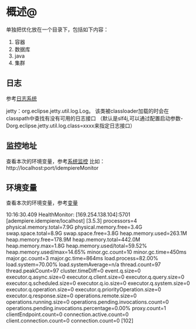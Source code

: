 概述@
===

单独把优化放在一个目录下，包括如下内容：

1. 容器
2. 数据库
3. java
4. 集群

日志
---

参考[日志系统](http://idempiere_guide_sm.mydoc.io?v=${version}&t=214792) 

jetty：org.eclipse.jetty.util.log.Log。
该类被classloader加载的时会在classpath中查找有没有可用的日志接口
（默认是slf4j,可以通过配置启动参数-Dorg.eclipse.jetty.util.log.class=xxxx来指定日志接口）

监控地址
---

查看本次的环境变量，参考[系统监控](http://idempiere_guide_sm.mydoc.io?v=${version}&t=134385)
比如：http://localhost:port/idempiereMonitor

环境变量
---

查看本次的环境变量，参考[变量](http://idempiere_guide_sm.mydoc.io?v=${version}&t=215499) 

10:16:30.409 HealthMonitor: [169.254.138.104]:5701 [adempiere.idempiere/localhost] [3.5.3] 
processors=4
physical.memory.total=7.9G
physical.memory.free=3.4G
swap.space.total=8.9G
swap.space.free=3.8G
heap.memory.used=263.1M
heap.memory.free=178.9M
heap.memory.total=442.0M
heap.memory.max=1.8G
heap.memory.used/total=59.52%
heap.memory.used/max=14.65%
minor.gc.count=10
minor.gc.time=450ms
major.gc.count=3
major.gc.time=864ms
load.process=82.00%
load.system=70.00%
load.systemAverage=n/a
thread.count=97
thread.peakCount=97
cluster.timeDiff=0
event.q.size=0
executor.q.async.size=0
executor.q.client.size=0
executor.q.query.size=0
executor.q.scheduled.size=0
executor.q.io.size=0
executor.q.system.size=0
executor.q.operation.size=0
executor.q.priorityOperation.size=0
executor.q.response.size=0
operations.remote.size=0
operations.running.size=0
operations.pending.invocations.count=0
operations.pending.invocations.percentage=0.00%
proxy.count=1
clientEndpoint.count=0
connection.active.count=0
client.connection.count=0
connection.count=0 [102]

